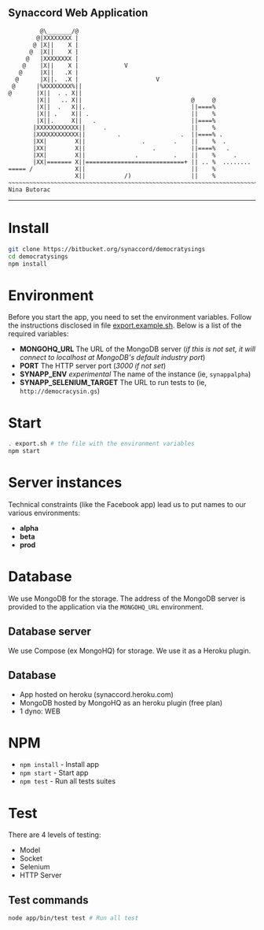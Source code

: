 Synaccord Web Application
---

```
         @\_______/@
        @|XXXXXXXX |
       @ |X||    X |
      @  |X||    X |
     @   |XXXXXXXX |
    @    |X||    X |             V
   @     |X||   .X |
  @      |X||.  .X |                      V
 @      |%XXXXXXXX%||
@       |X||  . . X||
        |X||   .. X||                               @     @
        |X||  .   X||.                              ||====%
        |X|| .    X|| .                             ||    %
        |X||.     X||   .                           ||====%
       |XXXXXXXXXXXX||     .                        ||    %
       |XXXXXXXXXXXX||         .                 .  ||====% .
       |XX|        X||                .        .    ||    %  .
       |XX|        X||                   .          ||====%   .
       |XX|        X||              .          .    ||    %     .
       |XX|======= X||============================+ || .. %  ........
===== /            X||                              ||    %
                   X||           /)                 ||    %
~~~~~~~~~~~~~~~~~~~~~~~~~~~~~~~~~~~~~~~~~~~~~~~~~~~~~~~~~~~~~~~~~~~~~~~~
Nina Butorac   

```

---

# Install

```bash
git clone https://bitbucket.org/synaccord/democratysings
cd democratysings
npm install
```

# Environment

Before you start the app, you need to set the environment variables. Follow the instructions disclosed in file [export.example.sh](export.example.sh). Below is a list of the required variables:

- **MONGOHQ_URL** The URL of the MongoDB server (*if this is not set, it will connect to localhost at MongoDB's default industry port*)
- **PORT** The HTTP server port (*3000 if not set*)
- **SYNAPP_ENV** *experimental* The name of the instance (ie, `synappalpha`)
- **SYNAPP_SELENIUM_TARGET** The URL to run tests to (ie, `http://democracysin.gs`)

# Start

```bash
. export.sh # the file with the environment variables
npm start
```

# Server instances

Technical constraints (like the Facebook app) lead us to put names to our various environments:

- **alpha**
- **beta**
- **prod**

# Database

We use MongoDB for the storage. The address of the MongoDB server is provided to the application via the `MONGOHQ_URL` environment.

## Database server

We use Compose (ex MongoHQ) for storage. We use it as a Heroku plugin.

## Database

- App hosted on heroku (synaccord.heroku.com)
- MongoDB hosted by MongoHQ as an heroku plugin (free plan)
- 1 dyno: WEB

# NPM

- `npm install` - Install app
- `npm start` - Start app
- `npm test` - Run all tests suites

# Test

There are 4 levels of testing:

- Model
- Socket
- Selenium
- HTTP Server

## Test commands

```bash
node app/bin/test test # Run all test
``` 

